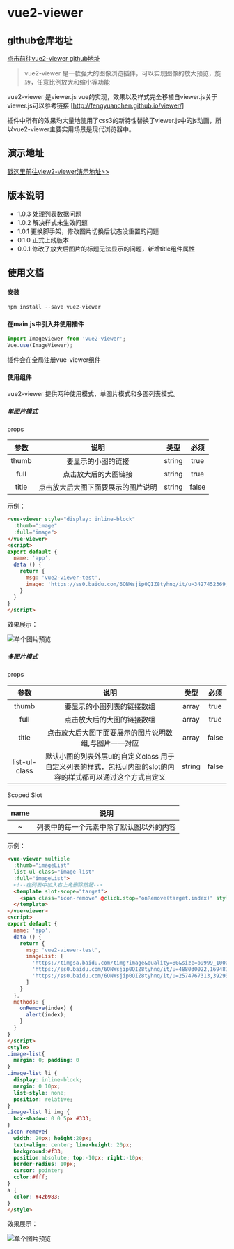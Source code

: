 # vue2-viewer
## github仓库地址

[点击前往vue2-viewer github地址](https://github.com/MarvenGong/vue2-viewer)

> vue2-viewer 是一款强大的图像浏览插件，可以实现图像的放大预览，旋转，任意比例放大和缩小等功能

vue2-viewer 是viewer.js vue的实现，效果以及样式完全移植自viewer.js关于viewer.js可以参考链接
[http://fengyuanchen.github.io/viewer/]

插件中所有的效果均大量地使用了css3的新特性替换了viewer.js中的js动画，所以vue2-viewer主要实用场景是现代浏览器中。

## 演示地址
[戳这里前往view2-viewer演示地址>>](https://marvengong.github.io/vue2-viewer/dist/)
## 版本说明
- 1.0.3 处理列表数据问题
- 1.0.2 解决样式未生效问题
- 1.0.1 更换脚手架，修改图片切换后状态没重置的问题
- 0.1.0 正式上线版本
- 0.0.1 修改了放大后图片的标题无法显示的问题，新增title组件属性


## 使用文档
#### 安装
~~~javascript
npm install --save vue2-viewer
~~~
#### 在main.js中引入并使用插件
~~~javascript
import ImageViewer from 'vue2-viewer';
Vue.use(ImageViewer);
~~~
插件会在全局注册vue-viewer组件
#### 使用组件

vue2-viewer 提供两种使用模式，单图片模式和多图列表模式。

##### 单图片模式
props

参数 | 说明 | 类型 | 必须
:-: | :-: | :-: | :-:
thumb | 要显示的小图的链接 | string | true
full | 点击放大后的大图链接 | string | true
title | 点击放大后大图下面要展示的图片说明 | string | false

示例：
~~~html
<vue-viewer style="display: inline-block"
  :thumb="image"
  :full="image">
</vue-viewer>
<script>
export default {
  name: 'app',
  data () {
    return {
      msg: 'vue2-viewer-test',
      image: 'https://ss0.baidu.com/6ONWsjip0QIZ8tyhnq/it/u=3427452369,2586833644&fm=173&app=25&f=JPEG?w=580&h=347&s=908FF35A050626E2428C001E030090D6',
    }
  }
}
</script>
~~~
效果展示：

![单个图片预览](http://vue2-viewer.cn-bj.ufileos.com/vue2-viewer-single.gif)

##### 多图片模式
props

参数 | 说明 | 类型 | 必须
:-: | :-: | :-: | :-:
thumb | 要显示的小图列表的链接数组 | array | true
full | 点击放大后的大图的链接数组 | array | true
title | 点击放大后大图下面要展示的图片说明数组,与图片一一对应 | array | false
list-ul-class | 默认小图的列表外层ul的自定义class 用于自定义列表的样式，包括ul内部的slot的内容的样式都可以通过这个方式自定义 | string | false

Scoped Slot

name | 说明 
:-: | :-: 
~ | 列表中的每一个元素中除了默认图以外的内容 
  
示例：
~~~html
<vue-viewer multiple
  :thumb="imageList"
  list-ul-class="image-list"
  :full="imageList">
  <!--在列表中加入右上角删除按钮-->
  <template slot-scope="target">
    <span class="icon-remove" @click.stop="onRemove(target.index)" style="">&times;</span>
  </template>
</vue-viewer>
<script>
export default {
  name: 'app',
  data () {
    return {
      msg: 'vue2-viewer-test',
      imageList: [
        'https://timgsa.baidu.com/timg?image&quality=80&size=b9999_10000&sec=1550224739247&di=512032866bea6329b1e46c735d50ac8b&imgtype=0&src=http%3A%2F%2Fimglf2.ph.126.net%2FdHH6OM2rD8JucPGAotUfag%3D%3D%2F6608219914074710297.jpg',
        'https://ss0.baidu.com/6ONWsjip0QIZ8tyhnq/it/u=488030022,1694816207&fm=173&app=25&f=JPEG?w=580&h=347&s=A08FB35A5E0616C664F5631C030010D6',
        'https://ss0.baidu.com/6ONWsjip0QIZ8tyhnq/it/u=2574767313,3929397124&fm=173&app=25&f=JPEG?w=580&h=868&s=B784EEA3460236E17A1F137F0300A058'
      ]
    }
  },
  methods: {
    onRemove(index) {
      alert(index);
    }
  }
}
</script>
<style>
.image-list{
  margin: 0; padding: 0
}
.image-list li {
  display: inline-block;
  margin: 0 10px;
  list-style: none;
  position: relative;
}
.image-list li img {
  box-shadow: 0 0 5px #333;
}
.icon-remove{
  width: 20px; height:20px; 
  text-align: center; line-height: 20px;
  background:#f33; 
  position:absolute; top:-10px; right:-10px;
  border-radius: 10px;
  cursor: pointer;
  color:#fff;
}
a {
  color: #42b983;
}
</style>
~~~

效果展示：

![单个图片预览](http://vue2-viewer.cn-bj.ufileos.com/vue2-viewer-multi.gif)


